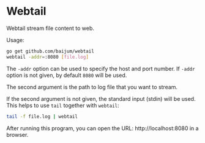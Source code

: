 # Webtail

Webtail stream file content to web.

Usage:

```bash
go get github.com/baijum/webtail
webtail -addr=:8080 [file.log]
```

The ``-addr`` option can be used to specify the host and port number.
If ``-addr`` option is not given, by default `8080` will be used.

The second argument is the path to log file that you want to stream.

If the second argument is not given, the standard input (stdin) will be used.
This helps to use `tail` together with `webtail`:

```bash
tail -f file.log | webtail
```

After running this program, you can open the URL: http://localhost:8080 in a browser.
